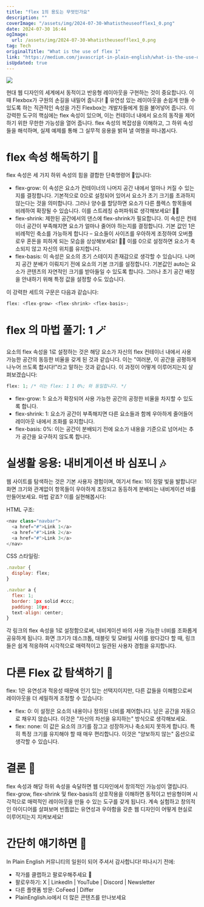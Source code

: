 ```yaml
---
title: "flex 1의 용도는 무엇인가요"
description: ""
coverImage: "/assets/img/2024-07-30-Whatistheuseofflex1_0.png"
date: 2024-07-30 16:44
ogImage: 
  url: /assets/img/2024-07-30-Whatistheuseofflex1_0.png
tag: Tech
originalTitle: "What is the use of flex 1"
link: "https://medium.com/javascript-in-plain-english/what-is-the-use-of-flex-1-9c1932fa3969"
isUpdated: true
---
```





<img src="/assets/img/2024-07-30-Whatistheuseofflex1_0.png" />

현대 웹 디자인의 세계에서 동적이고 반응형 레이아웃을 구현하는 것이 중요합니다. 이 때 Flexbox가 구원의 손길을 내밀어 줍니다! 💪 유연성 있는 레이아웃을 손쉽게 만들 수 있도록 하는 직관적인 속성을 가진 Flexbox는 개발자들에게 힘을 불어넣어 줍니다. 이 강력한 도구의 핵심에는 flex 속성이 있으며, 이는 컨테이너 내에서 요소의 동작을 제어하기 위한 무한한 가능성을 열어 줍니다. flex 속성의 복잡성을 이해하고, 그 하위 속성들을 해석하며, 실제 예제를 통해 그 실무적 응용을 밝혀 낼 여행을 떠나봅시다.

# flex 속성 해독하기 🧐

flex 속성은 세 가지 하위 속성의 힘을 결합한 단축명령어 💎입니다:

<div class="content-ad"></div>

- flex-grow: 이 속성은 요소가 컨테이너의 나머지 공간 내에서 얼마나 커질 수 있는지를 결정합니다. 기본적으로 0으로 설정되어 있어서 요소가 초기 크기를 초과하지 않는다는 것을 의미합니다. 그러나 양수를 할당하면 요소가 다른 플렉스 항목들에 비례하여 확장될 수 있습니다. 이를 스트레칭 슈퍼파워로 생각해보세요! 🦸‍♀️
- flex-shrink: 제한된 공간에서의 댄스에 flex-shrink가 필요합니다. 이 속성은 컨테이너 공간이 부족해지면 요소가 얼마나 줄어야 하는지를 결정합니다. 기본 값인 1은 비례적인 축소를 가능하게 합니다 – 요소들이 사이즈를 우아하게 조정하여 오버플로우 혼돈을 피하게 되는 모습을 상상해보세요! 🧘‍♀️ 이를 0으로 설정하면 요소가 축소되지 않고 자신의 위치를 유지합니다.
- flex-basis: 이 속성은 요소의 초기 스테이지 존재감으로 생각할 수 있습니다. 나머지 공간 분배가 이뤄지기 전에 요소의 기본 크기를 설정합니다. 기본값인 auto는 요소가 콘텐츠의 자연적인 크기를 받아들일 수 있도록 합니다. 그러나 초기 공간 배정을 안내하기 위해 특정 값을 설정할 수도 있습니다.

이 강력한 세트의 구문은 다음과 같습니다:

```js
flex: <flex-grow> <flex-shrink> <flex-basis>;
```

# flex 의 마법 풀기: 1 🪄

<div class="content-ad"></div>

요소의 flex 속성을 1로 설정하는 것은 해당 요소가 자신의 flex 컨테이너 내에서 사용 가능한 공간의 동등한 비율을 갖게 된 것과 같습니다. 이는 "여러분, 이 공간을 공평하게 나누어 쓰도록 합시다!"라고 말하는 것과 같습니다. 이 과정이 어떻게 이루어지는지 살펴보겠습니다:

```js
flex: 1; /* 이는 flex: 1 1 0%; 와 동일합니다. */
```

- flex-grow: 1: 요소가 확장되어 사용 가능한 공간의 공정한 비율을 차지할 수 있도록 합니다.
- flex-shrink: 1: 요소가 공간이 부족해지면 다른 요소들과 함께 우아하게 줄어들어 레이아웃 내에서 조화를 유지합니다.
- flex-basis: 0%: 이는 공간이 분배되기 전에 요소가 내용을 기준으로 넘어서는 추가 공간을 요구하지 않도록 합니다.

# 실생활 응용: 내비게이션 바 심포니 🎶

<div class="content-ad"></div>

웹 사이트를 탐색하는 것은 기본 사용자 경험이며, 여기서 flex: 1이 정말 빛을 발합니다! 화면 크기와 관계없이 항목들이 우아하게 조정되고 동등하게 분배되는 내비게이션 바를 만들어보세요. 마법 같죠? 이를 실현해봅시다:

HTML 구조:

```js
<nav class="navbar">
  <a href="#">Link 1</a>
  <a href="#">Link 2</a>
  <a href="#">Link 3</a>
</nav>
```

CSS 스타일링:

<div class="content-ad"></div>

```js
.navbar {
  display: flex;
}

.navbar a {
  flex: 1;
  border: 1px solid #ccc;
  padding: 10px;
  text-align: center;
}
```

각 링크의 flex 속성을 1로 설정함으로써, 네비게이션 바의 사용 가능한 너비를 조화롭게 공유하게 됩니다. 화면 크기가 데스크톱, 태블릿 및 모바일 사이를 왔다갔다 할 때, 링크들은 쉽게 적응하여 시각적으로 매력적이고 일관된 사용자 경험을 유지합니다.

# 다른 Flex 값 탐색하기 🧭

flex: 1은 유연성과 적응성 때문에 인기 있는 선택지이지만, 다른 값들을 이해함으로써 레이아웃을 더 세밀하게 조정할 수 있습니다:


<div class="content-ad"></div>

- flex: 0: 이 설정은 요소의 내용이나 정의된 너비를 제어합니다. 남은 공간을 자동으로 채우지 않습니다. 이것은 "자신의 차선을 유지하는" 방식으로 생각해보세요.
- flex: none: 이 값은 요소의 크기를 잠그고 성장하거나 축소되지 못하게 합니다. 특히 특정 크기를 유지해야 할 때 매우 편리합니다. 이것은 "양보하지 않는" 옵션으로 생각할 수 있습니다.

# 결론 🎉

flex 속성과 해당 하위 속성을 숙달하면 웹 디자인에서 창의적인 가능성이 열립니다. flex-grow, flex-shrink 및 flex-basis의 상호작용을 이해하면 동적이고 반응형이며 시각적으로 매력적인 레이아웃을 만들 수 있는 도구를 갖게 됩니다. 계속 실험하고 창의적인 아이디어를 살펴보며 빈틈없는 유연성과 우아함을 갖춘 웹 디자인이 어떻게 현실로 이루어지는지 지켜보세요!

# 간단히 얘기하면 🚀

<div class="content-ad"></div>

In Plain English 커뮤니티의 일원이 되어 주셔서 감사합니다! 떠나시기 전에:

- 작가를 클랩하고 팔로우해주세요 👏
- 팔로우하기: X | LinkedIn | YouTube | Discord | Newsletter
- 다른 플랫폼 방문: CoFeed | Differ
- PlainEnglish.io에서 더 많은 콘텐츠를 만나보세요